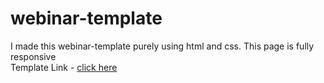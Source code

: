 # webinar-template
I made this webinar-template purely using html and css. This page is fully responsive  
Template Link - [click here](https://webinar-template-k.netlify.app/)

